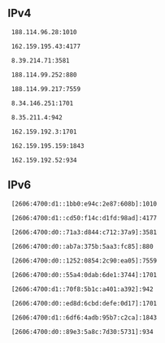 ## IPv4
```
 188.114.96.28:1010
```
```
 162.159.195.43:4177
```
```
 8.39.214.71:3581
```
```
 188.114.99.252:880
```
```
 188.114.99.217:7559
```
```
 8.34.146.251:1701
```
```
 8.35.211.4:942
```
```
 162.159.192.3:1701
```
```
 162.159.195.159:1843
```
```
 162.159.192.52:934
```

## IPv6
```
 [2606:4700:d1::1bb0:e94c:2e87:608b]:1010
```
```
 [2606:4700:d1::cd50:f14c:d1fd:98ad]:4177
```
```
 [2606:4700:d0::71a3:d844:c712:37a9]:3581
```
```
 [2606:4700:d0::ab7a:375b:5aa3:fc85]:880
```
```
 [2606:4700:d0::1252:0854:2c90:ea05]:7559
```
```
 [2606:4700:d0::55a4:0dab:6de1:3744]:1701
```
```
 [2606:4700:d1::70f8:5b1c:a401:a392]:942
```
```
 [2606:4700:d0::ed8d:6cbd:defe:0d17]:1701
```
```
 [2606:4700:d1::6df6:4adb:95b7:c2ca]:1843
```
```
 [2606:4700:d0::89e3:5a8c:7d30:5731]:934
```
